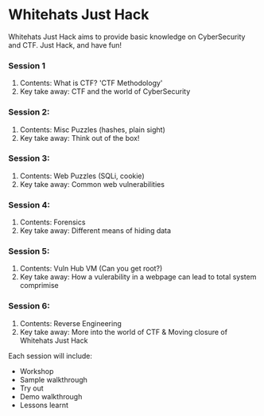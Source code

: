 # Whitehats Just Hack
Whitehats Just Hack aims to provide basic knowledge on CyberSecurity and CTF.
Just Hack, and have fun!


### Session 1
1. Contents: What is CTF? 'CTF Methodology'
2. Key take away: CTF and the world of CyberSecurity

### Session 2:
1. Contents: Misc Puzzles (hashes, plain sight)
2. Key take away: Think out of the box!

### Session 3:
1. Contents: Web Puzzles (SQLi, cookie)
2. Key take away: Common web vulnerabilities

### Session 4:
1. Contents: Forensics
2. Key take away: Different means of hiding data

### Session 5:
1. Contents: Vuln Hub VM (Can you get root?)
2. Key take away: How a vulerability in a webpage can lead to total system comprimise

### Session 6:
1. Contents: Reverse Engineering
2. Key take away: More into the world of CTF & Moving closure of Whitehats Just Hack

Each session will include:
 - Workshop
 - Sample walkthrough
 - Try out
 - Demo walkthrough
 - Lessons learnt